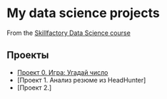 # My data science projects
From the [Skillfactory Data Science course](https://skillfactory.ru/data-scientist)

## Проекты

* [Проект 0. Игра: Угадай число](https://github.com/wlllwskill-irk/sf_data_science/tree/main/project_0)
* [Проект 1. Анализ резюме из HeadHunter]
* [Проект 2.]